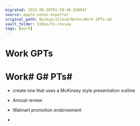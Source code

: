 ```yaml
---
migrated: 2025-09-20T01:58:40.549947
source: apple-notes-exporter
original_path: Backup/iCloud/Notes/Work GPTs.md
vault_folder: Inbox/to-review
tags: [work]
---
```

# Work GPTs

# Work#  G# PTs# 

- create one that uses a McKinsey style presentation outline 

- Annual review

- Walmart promotion endorsement 
- 

